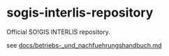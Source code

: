 # sogis-interlis-repository
Official SO!GIS INTERLIS repository.

see [docs/betriebs-_und_nachfuehrungshandbuch.md](docs/betriebs-_und_nachfuehrungshandbuch.md)